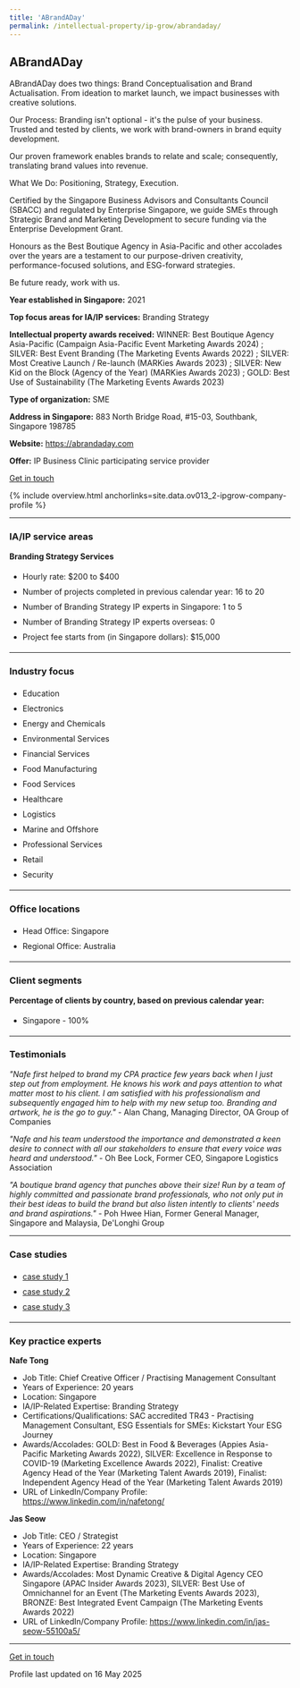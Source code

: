 ```yaml
---
title: 'ABrandADay'
permalink: /intellectual-property/ip-grow/abrandaday/
---
```


## ABrandADay

ABrandADay does two things: Brand Conceptualisation and Brand Actualisation. From ideation to market launch, we impact businesses with creative solutions.

Our Process: Branding isn't optional - it's the pulse of your business. Trusted and tested by clients, we work with brand-owners in brand equity development.

Our proven framework enables brands to relate and scale; consequently, translating brand values into revenue.

What We Do: Positioning, Strategy, Execution.

Certified by the Singapore Business Advisors and Consultants Council (SBACC) and regulated by Enterprise Singapore, we guide SMEs through Strategic Brand and Marketing Development to secure funding via the Enterprise Development Grant.

Honours as the Best Boutique Agency in Asia-Pacific and other accolades over the years are a testament to our purpose-driven creativity, performance-focused solutions, and ESG-forward strategies.

Be future ready, work with us.

<b>Year established in Singapore:</b> 2021

<b>Top focus areas for IA/IP services:</b> Branding Strategy

<b>Intellectual property awards received:</b> WINNER: Best Boutique Agency Asia-Pacific (Campaign Asia-Pacific Event Marketing Awards 2024) ; SILVER: Best Event Branding (The Marketing Events Awards 2022) ; SILVER: Most Creative Launch / Re-launch (MARKies Awards 2023) ; SILVER: New Kid on the Block (Agency of the Year) (MARKies Awards 2023) ; GOLD: Best Use of Sustainability (The Marketing Events Awards 2023) 

<b>Type of organization:</b> SME

<b>Address in Singapore:</b> 883 North Bridge Road, #15-03, Southbank, Singapore 198785

<b>Website:</b> <a href='https://abrandaday.com'>https://abrandaday.com</a>

<b>Offer:</b> IP Business Clinic participating service provider

<a class='btn' href='https://form.gov.sg/67d7dce1428098cc04ca65a0' target='_blank' rel='noopener'>Get in touch</a>

{% include overview.html anchorlinks=site.data.ov013_2-ipgrow-company-profile %}

---
<a name='ip-related-service-areas'></a>
### IA/IP service areas

**Branding Strategy Services**

<ul>
<li style='line-height: 27px; margin: 0px 0px !important'>Hourly rate:  $200 to $400</li>
<li style='line-height: 27px; margin: 0px 0px !important'>Number of projects completed in previous calendar year: 16 to 20</li>
<li style='line-height: 27px; margin: 0px 0px !important'>Number of Branding Strategy IP experts in Singapore: 1 to 5</li>
<li style='line-height: 27px; margin: 0px 0px !important'>Number of Branding Strategy IP experts overseas: 0</li>
<li style='line-height: 27px; margin: 0px 0px !important'>Project fee starts from (in Singapore dollars):  $15,000</li>
</ul>

---
<a name='industry-focus'></a>
### Industry focus

<ul><li style='line-height: 27px; margin: 0px 0px !important'> Education </li><li style='line-height: 27px; margin: 0px 0px !important'>Electronics </li><li style='line-height: 27px; margin: 0px 0px !important'>Energy and Chemicals </li><li style='line-height: 27px; margin: 0px 0px !important'>Environmental Services </li><li style='line-height: 27px; margin: 0px 0px !important'>Financial Services </li><li style='line-height: 27px; margin: 0px 0px !important'>Food Manufacturing </li><li style='line-height: 27px; margin: 0px 0px !important'>Food Services </li><li style='line-height: 27px; margin: 0px 0px !important'>Healthcare </li><li style='line-height: 27px; margin: 0px 0px !important'>Logistics </li><li style='line-height: 27px; margin: 0px 0px !important'>Marine and Offshore </li><li style='line-height: 27px; margin: 0px 0px !important'>Professional Services </li><li style='line-height: 27px; margin: 0px 0px !important'>Retail </li><li style='line-height: 27px; margin: 0px 0px !important'>Security</li></ul>

---
<a name='office-locations'></a>
### Office locations

<ul><li style='line-height: 27px; margin: 0px 0px !important'> Head Office: Singapore</li><li style='line-height: 27px; margin: 0px 0px !important'>Regional Office: Australia</li></ul>

---
<a name='client-segments'></a>
### Client segments

**Percentage of clients by country, based on previous calendar year:**

<ul><li style='line-height: 27px; margin: 0px 0px !important'> Singapore - 100%</li></ul>

---
<a name='testimonials'></a>
### Testimonials

*"Nafe first helped to brand my CPA practice few years back when I just step out from employment. He knows his work and pays attention to what matter most to his client. I am satisfied with his professionalism and subsequently engaged him to help with my new setup too. Branding and artwork, he is the go to guy."* - Alan Chang, Managing Director, OA Group of Companies

*"Nafe and his team understood the importance and demonstrated a keen desire to connect with all our stakeholders to ensure that every voice was heard and understood."* - Oh Bee Lock, Former CEO, Singapore Logistics Association

*"A boutique brand agency that punches above their size! Run by a team of highly committed and passionate brand professionals, who not only put in their best ideas to build the brand but also listen intently to clients' needs and brand aspirations."* - Poh Hwee Hian, Former General Manager, Singapore and Malaysia, De'Longhi Group



---
<a name='case-studies'></a>
### Case studies

<ul><li style='line-height: 27px; margin: 0px 0px !important'> <a href="https://abrandaday.com/project/senoko-energy/" target="_blank" rel="noopener">case study 1</a></li><li style='line-height: 27px; margin: 0px 0px !important'><a href="https://abrandaday.com/campaigns/oa-goc/" target="_blank" rel="noopener">case study 2</a></li><li style='line-height: 27px; margin: 0px 0px !important'><a href="https://abrandaday.com/campaigns/dodo/" target="_blank" rel="noopener">case study 3</a>
</li></ul>

---
<a name='key-practice-experts'></a>
### Key practice experts

**Nafe Tong**

- Job Title: Chief Creative Officer / Practising Management Consultant
- Years of Experience: 20 years
- Location: Singapore
- IA/IP-Related Expertise: Branding Strategy
- Certifications/Qualifications: SAC accredited TR43 - Practising Management Consultant, ESG Essentials for SMEs: Kickstart Your ESG Journey
- Awards/Accolades: GOLD: Best in Food & Beverages (Appies Asia-Pacific Marketing Awards 2022), SILVER: Excellence in Response to COVID-19 (Marketing Excellence Awards 2022), Finalist: Creative Agency Head of the Year (Marketing Talent Awards 2019), Finalist: Independent Agency Head of the Year (Marketing Talent Awards 2019) 
- URL of LinkedIn/Company Profile: <a href="https://www.linkedin.com/in/nafetong/" target="_blank" rel="noopener">https://www.linkedin.com/in/nafetong/</a>

**Jas Seow**

- Job Title: CEO / Strategist
- Years of Experience: 22 years
- Location: Singapore
- IA/IP-Related Expertise: Branding Strategy
- Awards/Accolades: Most Dynamic Creative & Digital Agency CEO Singapore (APAC Insider Awards 2023), SILVER: Best Use of Omnichannel for an Event (The Marketing Events Awards 2023), BRONZE: Best Integrated Event Campaign (The Marketing Events Awards 2022)
- URL of LinkedIn/Company Profile: <a href="https://www.linkedin.com/in/jas-seow-55100a5/" target="_blank" rel="noopener">https://www.linkedin.com/in/jas-seow-55100a5/</a>

---
<p>
<a class='btn' href='https://form.gov.sg/67d7dce1428098cc04ca65a0' target='_blank' rel='noopener'>Get in touch</a>
</p>
Profile last updated on 16 May 2025
